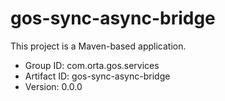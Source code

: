 # gos-sync-async-bridge

This project is a Maven-based application.


- Group ID: com.orta.gos.services
- Artifact ID: gos-sync-async-bridge
- Version: 0.0.0

